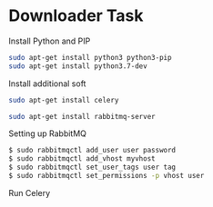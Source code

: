 # <h1> Downloader Task </h1>

Install Python and PIP
```sh
sudo apt-get install python3 python3-pip
sudo apt-get install python3.7-dev 
```
Install additional soft
```sh
sudo apt-get install celery

sudo apt-get install rabbitmq-server
```

Setting up RabbitMQ
```sh
$ sudo rabbitmqctl add_user user password
$ sudo rabbitmqctl add_vhost myvhost
$ sudo rabbitmqctl set_user_tags user tag
$ sudo rabbitmqctl set_permissions -p vhost user
```

Run Celery 
